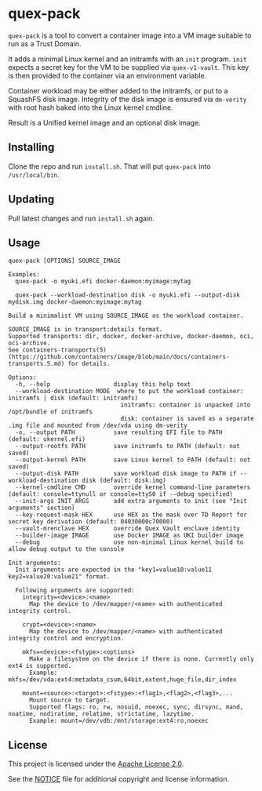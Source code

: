 # quex-pack

`quex-pack` is a tool to convert a container image into a VM image suitable to run as a Trust Domain.

It adds a minimal Linux kernel and an initramfs with an `init` program. `init` expects a secret key for the VM to be supplied via `quex-v1-vault`. This key is then provided to the container via an environment variable.

Container workload may be either added to the initramfs, or put to a SquashFS disk image. Integrity of the disk image is ensured via `dm-verity` with root hash baked into the Linux kernel cmdline.

Result is a Unified kernel image and an optional disk image.

## Installing

Clone the repo and run `install.sh`. That will put `quex-pack` into `/usr/local/bin`.

## Updating

Pull latest changes and run `install.sh` again.

## Usage

```
quex-pack [OPTIONS] SOURCE_IMAGE

Examples:
  quex-pack -o myuki.efi docker-daemon:myimage:mytag

  quex-pack --workload-destination disk -o myuki.efi --output-disk mydisk.img docker-daemon:myimage:mytag

Build a minimalist VM using SOURCE_IMAGE as the workload container.

SOURCE_IMAGE is in transport:details format.
Supported transports: dir, docker, docker-archive, docker-daemon, oci, oci-archive.
See containers-transports(5) (https://github.com/containers/image/blob/main/docs/containers-transports.5.md) for details.

Options:
  -h, --help                  display this help text
  --workload-destination MODE  where to put the workload container: initramfs | disk (default: initramfs)
                                initramfs: container is unpacked into /opt/bundle of initramfs
                                disk: container is saved as a separate .img file and mounted from /dev/vda using dm-verity
  -o, --output PATH           save resulting EFI file to PATH (default: ukernel.efi)
  --output-rootfs PATH        save initramfs to PATH (default: not saved)
  --output-kernel PATH        save Linux kernel to PATH (default: not saved)
  --output-disk PATH          save workload disk image to PATH if --workload-destination disk (default: disk.img)
  --kernel-cmdline CMD        override kernel command-line parameters (default: console=ttynull or console=ttyS0 if --debug specified)
  --init-args INIT_ARGS       add extra arguments to init (see "Init arguments" section)
  --key-request-mask HEX      use HEX as the mask over TD Report for secret key derivation (default: 04030000c70000)
  --vault-mrenclave HEX       override Quex Vault enclave identity
  --builder-image IMAGE       use Docker IMAGE as UKI builder image
  --debug                     use non-minimal Linux kernel build to allow debug output to the console

Init arguments:
  Init arguments are expected in the "key1=value10:value11 key2=value20:value21" format.

  Following arguments are supported:
    integrity=<device>:<name>
      Map the device to /dev/mapper/<name> with authenticated integrity control.

    crypt=<device>:<name>
      Map the device to /dev/mapper/<name> with authenticated integrity control and encryption.

    mkfs=<device>:<fstype>:<options>
      Make a filesystem on the device if there is none. Currently only ext4 is supported.
      Example: mkfs=/dev/vda:ext4:metadata_csum,64bit,extent,huge_file,dir_index

    mount=<source>:<target>:<fstype>:<flag1>,<flag2>,<flag3>,...
      Mount source to target.
      Supported flags: ro, rw, nosuid, noexec, sync, dirsync, mand, noatime, nodiratime, relatime, strictatime, lazytime.
      Example: mount=/dev/vdb:/mnt/storage:ext4:ro,noexec
```

## License

This project is licensed under the [Apache License 2.0](LICENSE).

See the [NOTICE](NOTICE) file for additional copyright and license information.
